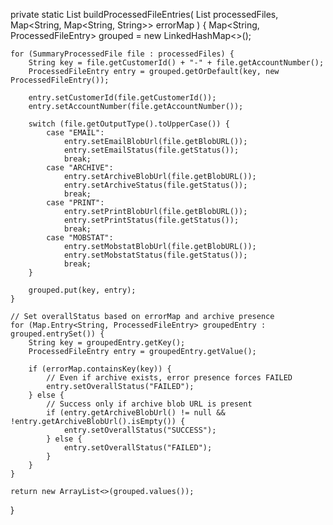 private static List<ProcessedFileEntry> buildProcessedFileEntries(
        List<SummaryProcessedFile> processedFiles,
        Map<String, Map<String, String>> errorMap
) {
    Map<String, ProcessedFileEntry> grouped = new LinkedHashMap<>();

    for (SummaryProcessedFile file : processedFiles) {
        String key = file.getCustomerId() + "-" + file.getAccountNumber();
        ProcessedFileEntry entry = grouped.getOrDefault(key, new ProcessedFileEntry());

        entry.setCustomerId(file.getCustomerId());
        entry.setAccountNumber(file.getAccountNumber());

        switch (file.getOutputType().toUpperCase()) {
            case "EMAIL":
                entry.setEmailBlobUrl(file.getBlobURL());
                entry.setEmailStatus(file.getStatus());
                break;
            case "ARCHIVE":
                entry.setArchiveBlobUrl(file.getBlobURL());
                entry.setArchiveStatus(file.getStatus());
                break;
            case "PRINT":
                entry.setPrintBlobUrl(file.getBlobURL());
                entry.setPrintStatus(file.getStatus());
                break;
            case "MOBSTAT":
                entry.setMobstatBlobUrl(file.getBlobURL());
                entry.setMobstatStatus(file.getStatus());
                break;
        }

        grouped.put(key, entry);
    }

    // Set overallStatus based on errorMap and archive presence
    for (Map.Entry<String, ProcessedFileEntry> groupedEntry : grouped.entrySet()) {
        String key = groupedEntry.getKey();
        ProcessedFileEntry entry = groupedEntry.getValue();

        if (errorMap.containsKey(key)) {
            // Even if archive exists, error presence forces FAILED
            entry.setOverallStatus("FAILED");
        } else {
            // Success only if archive blob URL is present
            if (entry.getArchiveBlobUrl() != null && !entry.getArchiveBlobUrl().isEmpty()) {
                entry.setOverallStatus("SUCCESS");
            } else {
                entry.setOverallStatus("FAILED");
            }
        }
    }

    return new ArrayList<>(grouped.values());
}
